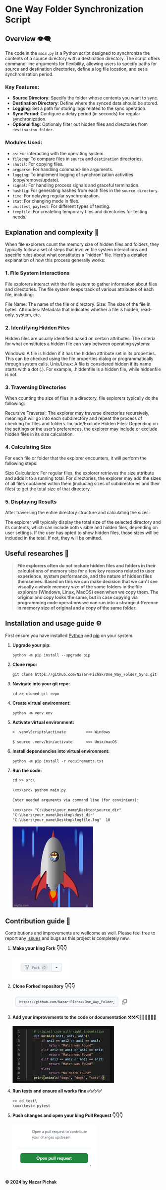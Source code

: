 # One Way Folder Synchronization Script

## Overview 👁️‍🗨️

The code in the `main.py` is a Python script designed to synchronize the contents of a source directory with a destination directory. The script offers command-line arguments for flexibility, allowing users to specify paths for source and destination directories, define a log file location, and set a synchronization period.

### Key Features:

- **Source Directory**: Specify the folder whose contents you want to sync.
- **Destination Directory**: Define where the synced data should be stored.
- **Logging**: Set a path for storing logs related to the sync operation.
- **Sync Period**: Configure a delay period (in seconds) for regular synchronization.
- **Optional flag**: Optionaly filter out hidden files and directories from `destination folder`.

### Modules Used:

- `os`: For interacting with the operating system.
- `filecmp`: To compare files in `source` and `destination` directories.
- `shutil`: For copying files.
- `argparse`: For handling command-line arguments.
- `logging`: To implement logging of synchronization activities (copy/remove/update).
- `signal`: For handling process signals and graceful termination.
- `hashlig`: For generating hashes from each files in the `source directory`.
- `time`: For delaying regular synchronization.
- `stat`: For changing mode in files.
- `unittest`, `paytest`: For different types of testing.
- `tempfile`: For createting temporary files and directories for testing needs.

## Explanation and complexity 🤔

When file explorers count the memory size of hidden files and folders, they typically follow a set of steps that involve file system interactions and specific rules about what constitutes a "hidden" file. Here’s a detailed explanation of how this process generally works:

### 1. File System Interactions
File explorers interact with the file system to gather information about files and directories. The file system keeps track of various attributes of each file, including:

File Name: The name of the file or directory.
Size: The size of the file in bytes.
Attributes: Metadata that indicates whether a file is hidden, read-only, system, etc.
### 2. Identifying Hidden Files
Hidden files are usually identified based on certain attributes. The criteria for what constitutes a hidden file can vary between operating systems:

Windows: A file is hidden if it has the hidden attribute set in its properties. This can be checked using the file properties dialog or programmatically through system calls.
Unix/Linux: A file is considered hidden if its name starts with a dot (.). For example, .hiddenfile is a hidden file, while hiddenfile is not.
### 3. Traversing Directories
When counting the size of files in a directory, file explorers typically do the following:

Recursive Traversal: The explorer may traverse directories recursively, meaning it will go into each subdirectory and repeat the process of checking for files and folders.
Include/Exclude Hidden Files: Depending on the settings or the user’s preferences, the explorer may include or exclude hidden files in its size calculation.
### 4. Calculating Size
For each file or folder that the explorer encounters, it will perform the following steps:

Size Calculation:
For regular files, the explorer retrieves the size attribute and adds it to a running total.
For directories, the explorer may add the sizes of all files contained within them (including sizes of subdirectories and their files) to get the total size of that directory.
### 5. Displaying Results
After traversing the entire directory structure and calculating the sizes:

The explorer will typically display the total size of the selected directory and its contents, which can include both visible and hidden files, depending on user settings.
If the user has opted to show hidden files, those sizes will be included in the total. If not, they will be omitted.
## Useful researches 🔎

> **File explorers often do not include hidden files and folders in their calculations of memory size for a few key reasons related to user experience, system performance, and the nature of hidden files themselves.
> Based on this we can make decision that we can't see visually a whole memory size of the some folders in the file explorers (Windows, Linux, MacOS) even when we copy them. The original and copy looks the same,
> but in case copying via programming code operations we can run into a strange difference in memory size of original and a copy of the same folder.** 

## Installation and usage guide ⚙️

First ensure you have installed [Python](https://www.python.org/downloads/) and [pip](https://pip.pypa.io/en/stable/installation/) on your system.

1. **Upgrade your pip:**

    `python -m pip install --upgrade pip`
   
2. **Clone repo:**

    `git clone https://github.com/Nazar-Pichak/One_Way_Folder_Sync.git`

3. **Navigate into your git repo:**

    `cd >> cloned git repo`

4. **Create virtual environment:**

    `python -m venv env`
 
5. **Activate virtual environment:**

    ```
    > .venv\Scripts\activate         <<< Windows
   
    $ source .venv/bin/activate      <<< Unix/macOS
    ```
6. **Install dependencies into virtual environment:**

    `python -m pip install -r requirements.txt`

7. **Run the code:**

    ```
    cd >> src\

    \xxx\src\ python main.py
   
    Enter needed arguments via command line (for conviniens):
    
    \xxx\src> "C:\Users\your_name\Desktop\source_dir"  "C:\Users\your_name\Desktop\dest_dir" "C:\Users\your_name\Desktop\logfile.log"  10 
   
    ```
    ![alt text](images/img_1.png)

## Contribution guide 📝

Contributions and improvements are wellcome as well. Please feel free to report any [issues](https://github.com/Nazar-Pichak/One_Way_Folder_Sync/issues) and bugs as this project is completely new.    

1. **Make your king Fork 👇👇👇**

    ![alt text](images/img_2.png)

2. **Clone Forked repository 👇👇👇**


    ![alt text](images/img_3.png)


3. **Add your improvements to the code or documentation ⚒️⚒️⛏️🧑‍💻🧑‍💻🧑‍💻** 


    ![alt text](images/img_5.png)

4. **Run tests and ensure all works fine ✅✅✅✅**

   ```
   >> cd test\
   \xxx\test> pytest
   ```

6. **Push changes and open your king Pull Request 👇👇👇**

    ![alt text](images/img_6.png)

## 


   **&copy; 2024 by Nazar Pichak**




